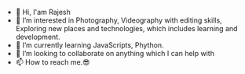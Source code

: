 - 👋 Hi, I'am Rajesh
- 👀 I’m interested in Photography, Videography with editing skills, Exploring new places and technologies, which includes learning and development.
- 🌱 I’m currently learning JavaScripts, Phython.
- 💞️ I’m looking to collaborate on anything which I can help with
- 📫 How to reach me.😎

<!---
Iam-Rajesh/Iam-Rajesh is a ✨ special ✨ repository because its `README.md` (this file) appears on your GitHub profile.
You can click the Preview link to take a look at your changes.
--->
